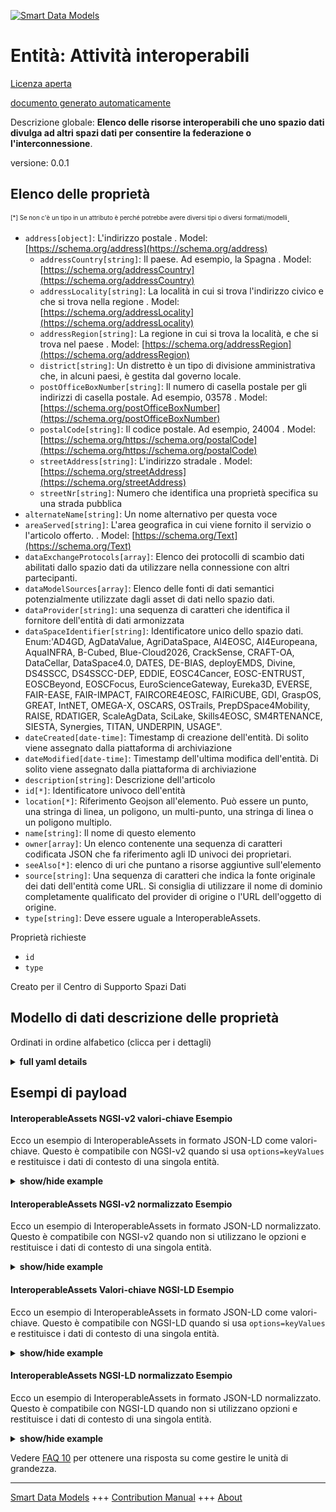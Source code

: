 <!-- 10-Header -->  
[![Smart Data Models](https://smartdatamodels.org/wp-content/uploads/2022/01/SmartDataModels_logo.png "Logo")](https://smartdatamodels.org)  
Entità: Attività interoperabili  
===============================<!-- /10-Header -->  
<!-- 15-License -->  
[Licenza aperta](https://github.com/smart-data-models//dataModel.DataSpace/blob/master/InteroperableAssets/LICENSE.md)  
[documento generato automaticamente](https://docs.google.com/presentation/d/e/2PACX-1vTs-Ng5dIAwkg91oTTUdt8ua7woBXhPnwavZ0FxgR8BsAI_Ek3C5q97Nd94HS8KhP-r_quD4H0fgyt3/pub?start=false&loop=false&delayms=3000#slide=id.gb715ace035_0_60)  
<!-- /15-License -->  
<!-- 20-Description -->  
Descrizione globale: **Elenco delle risorse interoperabili che uno spazio dati divulga ad altri spazi dati per consentire la federazione o l'interconnessione**.  
versione: 0.0.1  
<!-- /20-Description -->  
<!-- 30-PropertiesList -->  

## Elenco delle proprietà  

<sup><sub>[*] Se non c'è un tipo in un attributo è perché potrebbe avere diversi tipi o diversi formati/modelli</sub></sup>.  
- `address[object]`: L'indirizzo postale  . Model: [https://schema.org/address](https://schema.org/address)	- `addressCountry[string]`: Il paese. Ad esempio, la Spagna  . Model: [https://schema.org/addressCountry](https://schema.org/addressCountry)  
	- `addressLocality[string]`: La località in cui si trova l'indirizzo civico e che si trova nella regione  . Model: [https://schema.org/addressLocality](https://schema.org/addressLocality)  
	- `addressRegion[string]`: La regione in cui si trova la località, e che si trova nel paese  . Model: [https://schema.org/addressRegion](https://schema.org/addressRegion)  
	- `district[string]`: Un distretto è un tipo di divisione amministrativa che, in alcuni paesi, è gestita dal governo locale.    
	- `postOfficeBoxNumber[string]`: Il numero di casella postale per gli indirizzi di casella postale. Ad esempio, 03578  . Model: [https://schema.org/postOfficeBoxNumber](https://schema.org/postOfficeBoxNumber)  
	- `postalCode[string]`: Il codice postale. Ad esempio, 24004  . Model: [https://schema.org/https://schema.org/postalCode](https://schema.org/https://schema.org/postalCode)  
	- `streetAddress[string]`: L'indirizzo stradale  . Model: [https://schema.org/streetAddress](https://schema.org/streetAddress)  
	- `streetNr[string]`: Numero che identifica una proprietà specifica su una strada pubblica    
- `alternateName[string]`: Un nome alternativo per questa voce  - `areaServed[string]`: L'area geografica in cui viene fornito il servizio o l'articolo offerto.  . Model: [https://schema.org/Text](https://schema.org/Text)- `dataExchangeProtocols[array]`: Elenco dei protocolli di scambio dati abilitati dallo spazio dati da utilizzare nella connessione con altri partecipanti.  - `dataModelSources[array]`: Elenco delle fonti di dati semantici potenzialmente utilizzate dagli asset di dati nello spazio dati.  - `dataProvider[string]`: una sequenza di caratteri che identifica il fornitore dell'entità di dati armonizzata  - `dataSpaceIdentifier[string]`: Identificatore unico dello spazio dati. Enum:'AD4GD, AgDataValue, AgriDataSpace, AI4EOSC, AI4Europeana, AquaINFRA, B-Cubed, Blue-Cloud2026, CrackSense, CRAFT-OA, DataCellar, DataSpace4.0, DATES, DE-BIAS, deployEMDS, Divine, DS4SSCC, DS4SSCC-DEP, EDDIE, EOSC4Cancer, EOSC-ENTRUST, EOSCBeyond, EOSCFocus, EuroScienceGateway, Eureka3D, EVERSE, FAIR-EASE, FAIR-IMPACT, FAIRCORE4EOSC, FAIRiCUBE, GDI, GraspOS, GREAT, IntNET, OMEGA-X, OSCARS, OSTrails, PrepDSpace4Mobility, RAISE, RDATIGER, ScaleAgData, SciLake, Skills4EOSC, SM4RTENANCE, SIESTA, Synergies, TITAN, UNDERPIN, USAGE".  - `dateCreated[date-time]`: Timestamp di creazione dell'entità. Di solito viene assegnato dalla piattaforma di archiviazione  - `dateModified[date-time]`: Timestamp dell'ultima modifica dell'entità. Di solito viene assegnato dalla piattaforma di archiviazione  - `description[string]`: Descrizione dell'articolo  - `id[*]`: Identificatore univoco dell'entità  - `location[*]`: Riferimento Geojson all'elemento. Può essere un punto, una stringa di linea, un poligono, un multi-punto, una stringa di linea o un poligono multiplo.  - `name[string]`: Il nome di questo elemento  - `owner[array]`: Un elenco contenente una sequenza di caratteri codificata JSON che fa riferimento agli ID univoci dei proprietari.  - `seeAlso[*]`: elenco di uri che puntano a risorse aggiuntive sull'elemento  - `source[string]`: Una sequenza di caratteri che indica la fonte originale dei dati dell'entità come URL. Si consiglia di utilizzare il nome di dominio completamente qualificato del provider di origine o l'URL dell'oggetto di origine.  - `type[string]`: Deve essere uguale a InteroperableAssets.  <!-- /30-PropertiesList -->  
<!-- 35-RequiredProperties -->  
Proprietà richieste  
- `id`  - `type`  <!-- /35-RequiredProperties -->  
<!-- 40-NotesYaml -->  
Creato per il Centro di Supporto Spazi Dati  
<!-- /40-NotesYaml -->  
<!-- 50-DataModelHeader -->  
## Modello di dati descrizione delle proprietà  
Ordinati in ordine alfabetico (clicca per i dettagli)  
<!-- /50-DataModelHeader -->  
<!-- 60-ModelYaml -->  
<details><summary><strong>full yaml details</strong></summary>    
```yaml  
InteroperableAssets:    
  description: List of the interoperable assets that a data space disclose to other data space to enable the federation or interconnection    
  properties:    
    address:    
      description: The mailing address    
      properties:    
        addressCountry:    
          description: 'The country. For example, Spain'    
          type: string    
          x-ngsi:    
            model: https://schema.org/addressCountry    
            type: Property    
        addressLocality:    
          description: 'The locality in which the street address is, and which is in the region'    
          type: string    
          x-ngsi:    
            model: https://schema.org/addressLocality    
            type: Property    
        addressRegion:    
          description: 'The region in which the locality is, and which is in the country'    
          type: string    
          x-ngsi:    
            model: https://schema.org/addressRegion    
            type: Property    
        district:    
          description: 'A district is a type of administrative division that, in some countries, is managed by the local government'    
          type: string    
          x-ngsi:    
            type: Property    
        postOfficeBoxNumber:    
          description: 'The post office box number for PO box addresses. For example, 03578'    
          type: string    
          x-ngsi:    
            model: https://schema.org/postOfficeBoxNumber    
            type: Property    
        postalCode:    
          description: 'The postal code. For example, 24004'    
          type: string    
          x-ngsi:    
            model: https://schema.org/https://schema.org/postalCode    
            type: Property    
        streetAddress:    
          description: The street address    
          type: string    
          x-ngsi:    
            model: https://schema.org/streetAddress    
            type: Property    
        streetNr:    
          description: Number identifying a specific property on a public street    
          type: string    
          x-ngsi:    
            type: Property    
      type: object    
      x-ngsi:    
        model: https://schema.org/address    
        type: Property    
    alternateName:    
      description: An alternative name for this item    
      type: string    
      x-ngsi:    
        type: Property    
    areaServed:    
      description: The geographic area where a service or offered item is provided    
      type: string    
      x-ngsi:    
        model: https://schema.org/Text    
        type: Property    
    dataExchangeProtocols:    
      description: List of the data exchange protocols enabled by the data space to be used in the connection with other participants    
      items:    
        description: Description of the individual protocol    
        properties:    
          description:    
            description: Description of the protocol for data exchange    
            type: string    
            x-ngsi:    
              type: Property    
          documentation:    
            description: URIs where more information about the data exchange protocol can be found    
            items:    
              description: Every resource with additional information about the data exchange protocol    
              format: uri    
              type: string    
              x-ngsi:    
                type: Property    
            type: array    
            x-ngsi:    
              type: Property    
          identifier:    
            description: 'Unique identifier of the protocol, it includes the version number. It should nt contain spaces. Enum:''NGSI-LD.1.6, LDES, NGSI-v2.1.0'''    
            enum:    
              - NGSI-LD.1.6    
              - LDES    
              - NGSI-v2.1.0    
            type: string    
            x-ngsi:    
              type: Property    
          name:    
            description: Name of the protocol for data exchange    
            type: string    
            x-ngsi:    
              type: Property    
          version:    
            description: Version of the protocol for data exchange    
            type: string    
            x-ngsi:    
              type: Property    
        type: object    
        x-ngsi:    
          type: Property    
      type: array    
      x-ngsi:    
        type: Property    
    dataModelSources:    
      description: List of the semantic data sources potentially used by the data assets in the data space    
      items:    
        description: Every semantic data sources potentially used by the data assets in the data space    
        properties:    
          description:    
            description: Description of the semantic data source    
            type: string    
            x-ngsi:    
              type: Property    
          documentation:    
            description: URIs where can be found more information about the semantic data source    
            items:    
              description: Every resource with additional information about the semantic data exchange source    
              format: uri    
              type: string    
              x-ngsi:    
                type: Property    
            type: array    
            x-ngsi:    
              type: Property    
          identifier:    
            description: 'Unique identifier of the semantic data source, it includes the version number. Enum:''Smart-Data-Models, SAREF, S4BLDG'''    
            enum:    
              - Smart-Data-Models    
              - SAREF    
              - S4BLDG    
            type: string    
            x-ngsi:    
              type: Property    
          internalIdentifier:    
            description: Internal identifier inside the semantic data source. In example it could be the class name or a specific data model if needed    
            type: string    
            x-ngsi:    
              type: Property    
          name:    
            description: Name of the semantic data source    
            type: string    
            x-ngsi:    
              type: Property    
          version:    
            description: Version of the semantic data source    
            type: string    
            x-ngsi:    
              type: Property    
        type: object    
        x-ngsi:    
          type: Property    
      type: array    
      x-ngsi:    
        type: Property    
    dataProvider:    
      description: A sequence of characters identifying the provider of the harmonised data entity    
      type: string    
      x-ngsi:    
        type: Property    
    dataSpaceIdentifier:    
      description: 'Data space unique identifier. Enum:''AD4GD, AgDataValue, AgriDataSpace, AI4EOSC, AI4Europeana, AquaINFRA, B-Cubed, Blue-Cloud2026, CrackSense, CRAFT-OA, DataCellar, DataSpace4.0, DATES, DE-BIAS, deployEMDS, Divine, DS4SSCC, DS4SSCC-DEP, EDDIE, EOSC4Cancer, EOSC-ENTRUST, EOSCBeyond, EOSCFocus, EuroScienceGateway, Eureka3D, EVERSE, FAIR-EASE, FAIR-IMPACT, FAIRCORE4EOSC, FAIRiCUBE, GDI, GraspOS, GREAT, IntNET, OMEGA-X, OSCARS, OSTrails, PrepDSpace4Mobility, RAISE, RDATIGER, ScaleAgData, SciLake, Skills4EOSC, SM4RTENANCE, SIESTA, Synergies, TITAN, UNDERPIN, USAGE'''    
      enum:    
        - AD4GD    
        - AgDataValue    
        - AgriDataSpace    
        - AI4EOSC    
        - AI4Europeana    
        - AquaINFRA    
        - B-Cubed    
        - Blue-Cloud2026    
        - CrackSense    
        - CRAFT-OA    
        - DataCellar    
        - DataSpace4.0    
        - DATES    
        - DE-BIAS    
        - deployEMDS    
        - Divine    
        - DS4SSCC    
        - DS4SSCC-DEP    
        - EDDI    
        - EOSC4Cancer    
        - EOSC-ENTRUST    
        - EOSCBeyond    
        - EOSCFocus    
        - EuroScienceGateway    
        - Eureka3D    
        - EVERSE    
        - FAIR-EASE    
        - FAIR-IMPACT    
        - FAIRCORE4EOSC    
        - FAIRiCUBE    
        - GDI    
        - GraspOS    
        - GREAT    
        - IntNET    
        - OMEGA-X    
        - OSCARS    
        - OSTrails    
        - PrepDSpace4Mobility    
        - RAISE    
        - RDATIGER    
        - ScaleAgData    
        - SciLake    
        - Skills4EOSC    
        - SM4RTENANCE    
        - SIESTA    
        - Synergies    
        - TITAN    
        - UNDERPIN    
        - USAGE    
      type: string    
      x-ngsi:    
        type: Property    
    dateCreated:    
      description: Entity creation timestamp. This will usually be allocated by the storage platform    
      format: date-time    
      type: string    
      x-ngsi:    
        type: Property    
    dateModified:    
      description: Timestamp of the last modification of the entity. This will usually be allocated by the storage platform    
      format: date-time    
      type: string    
      x-ngsi:    
        type: Property    
    description:    
      description: A description of this item    
      type: string    
      x-ngsi:    
        type: Property    
    id:    
      anyOf:    
        - description: Identifier format of any NGSI entity    
          maxLength: 256    
          minLength: 1    
          pattern: ^[\w\-\.\{\}\$\+\*\[\]`|~^@!,:\\]+$    
          type: string    
          x-ngsi:    
            type: Property    
        - description: Identifier format of any NGSI entity    
          format: uri    
          type: string    
          x-ngsi:    
            type: Property    
      description: Unique identifier of the entity    
      x-ngsi:    
        type: Relationship    
    location:    
      description: 'Geojson reference to the item. It can be Point, LineString, Polygon, MultiPoint, MultiLineString or MultiPolygon'    
      oneOf:    
        - description: Geojson reference to the item. Point    
          properties:    
            bbox:    
              items:    
                type: number    
              minItems: 4    
              type: array    
            coordinates:    
              items:    
                type: number    
              minItems: 2    
              type: array    
            type:    
              enum:    
                - Point    
              type: string    
          required:    
            - type    
            - coordinates    
          title: GeoJSON Point    
          type: object    
          x-ngsi:    
            type: GeoProperty    
        - description: Geojson reference to the item. LineString    
          properties:    
            bbox:    
              items:    
                type: number    
              minItems: 4    
              type: array    
            coordinates:    
              items:    
                items:    
                  type: number    
                minItems: 2    
                type: array    
              minItems: 2    
              type: array    
            type:    
              enum:    
                - LineString    
              type: string    
          required:    
            - type    
            - coordinates    
          title: GeoJSON LineString    
          type: object    
          x-ngsi:    
            type: GeoProperty    
        - description: Geojson reference to the item. Polygon    
          properties:    
            bbox:    
              items:    
                type: number    
              minItems: 4    
              type: array    
            coordinates:    
              items:    
                items:    
                  items:    
                    type: number    
                  minItems: 2    
                  type: array    
                minItems: 4    
                type: array    
              type: array    
            type:    
              enum:    
                - Polygon    
              type: string    
          required:    
            - type    
            - coordinates    
          title: GeoJSON Polygon    
          type: object    
          x-ngsi:    
            type: GeoProperty    
        - description: Geojson reference to the item. MultiPoint    
          properties:    
            bbox:    
              items:    
                type: number    
              minItems: 4    
              type: array    
            coordinates:    
              items:    
                items:    
                  type: number    
                minItems: 2    
                type: array    
              type: array    
            type:    
              enum:    
                - MultiPoint    
              type: string    
          required:    
            - type    
            - coordinates    
          title: GeoJSON MultiPoint    
          type: object    
          x-ngsi:    
            type: GeoProperty    
        - description: Geojson reference to the item. MultiLineString    
          properties:    
            bbox:    
              items:    
                type: number    
              minItems: 4    
              type: array    
            coordinates:    
              items:    
                items:    
                  items:    
                    type: number    
                  minItems: 2    
                  type: array    
                minItems: 2    
                type: array    
              type: array    
            type:    
              enum:    
                - MultiLineString    
              type: string    
          required:    
            - type    
            - coordinates    
          title: GeoJSON MultiLineString    
          type: object    
          x-ngsi:    
            type: GeoProperty    
        - description: Geojson reference to the item. MultiLineString    
          properties:    
            bbox:    
              items:    
                type: number    
              minItems: 4    
              type: array    
            coordinates:    
              items:    
                items:    
                  items:    
                    items:    
                      type: number    
                    minItems: 2    
                    type: array    
                  minItems: 4    
                  type: array    
                type: array    
              type: array    
            type:    
              enum:    
                - MultiPolygon    
              type: string    
          required:    
            - type    
            - coordinates    
          title: GeoJSON MultiPolygon    
          type: object    
          x-ngsi:    
            type: GeoProperty    
      x-ngsi:    
        type: GeoProperty    
    name:    
      description: The name of this item    
      type: string    
      x-ngsi:    
        type: Property    
    owner:    
      description: A List containing a JSON encoded sequence of characters referencing the unique Ids of the owner(s)    
      items:    
        anyOf:    
          - description: Identifier format of any NGSI entity    
            maxLength: 256    
            minLength: 1    
            pattern: ^[\w\-\.\{\}\$\+\*\[\]`|~^@!,:\\]+$    
            type: string    
            x-ngsi:    
              type: Property    
          - description: Identifier format of any NGSI entity    
            format: uri    
            type: string    
            x-ngsi:    
              type: Property    
        description: Unique identifier of the entity    
        x-ngsi:    
          type: Relationship    
      type: array    
      x-ngsi:    
        type: Property    
    seeAlso:    
      description: list of uri pointing to additional resources about the item    
      oneOf:    
        - items:    
            format: uri    
            type: string    
          minItems: 1    
          type: array    
        - format: uri    
          type: string    
      x-ngsi:    
        type: Property    
    source:    
      description: 'A sequence of characters giving the original source of the entity data as a URL. Recommended to be the fully qualified domain name of the source provider, or the URL to the source object'    
      type: string    
      x-ngsi:    
        type: Property    
    type:    
      description: It must be equal to InteroperableAssets.    
      enum:    
        - InteroperableAssets    
      type: string    
      x-ngsi:    
        type: Property    
  required:    
    - id    
    - type    
  type: object    
  x-derived-from: ""    
  x-disclaimer: 'Redistribution and use in source and binary forms, with or without modification, are permitted  provided that the license conditions are met. Copyleft (c) 2024 Contributors to Smart Data Models Program'    
  x-license-url: https://github.com/smart-data-models/dataModel.DataSpace/blob/master/InteroperableAssets/LICENSE.md    
  x-model-schema: https://smart-data-models.github.io/dataModel.DataSpace/InteroperableAssets/schema.json    
  x-model-tags: 'Data Space, '    
  x-version: 0.0.1    
```  
</details>    
<!-- /60-ModelYaml -->  
<!-- 70-MiddleNotes -->  
<!-- /70-MiddleNotes -->  
<!-- 80-Examples -->  
## Esempi di payload  
#### InteroperableAssets NGSI-v2 valori-chiave Esempio  
Ecco un esempio di InteroperableAssets in formato JSON-LD come valori-chiave. Questo è compatibile con NGSI-v2 quando si usa `options=keyValues` e restituisce i dati di contesto di una singola entità.  
<details><summary><strong>show/hide example</strong></summary>    
```json  
{  
  "id": "urn:ngsi-ld:InteroperableAssets:id:WGEQ:22085426",  
  "type": "InteroperableAssets",  
  "dateCreated": "2024-04-22T01:37:25Z",  
  "dateModified": "2024-04-24T17:29:14Z",  
  "source": "Sm4rtenance Project",  
  "name": "",  
  "alternateName": "",  
  "description": "",  
  "dataProvider": "",  
  "location": {  
    "type": "Point",  
    "coordinates": [  
      40.41,  
      3.7033  
    ]  
  },  
  "address": {  
    "streetAddress": "",  
    "addressLocality": "Madrid",  
    "addressRegion": "Madrid",  
    "addressCountry": "Spain",  
    "postalCode": "28050",  
    "postOfficeBoxNumber": "",  
    "streetNr": "",  
    "district": ""  
  },  
  "areaServed": "",  
  "dataSpaceIdentifier": "SM4RTENANCE",  
  "dataExchangeProtocols": [  
    {  
      "name": "Link Data event stream",  
      "description": "A Linked Data Event Stream (LDES) is a technical standard that applies linked data principles to data streams, allowing for the exchange of data between silos in a sustainable and cost-effective manner. It is defined as a collection of immutable objects, called LDES members, described using the Resource Description Framework (RDF). LDES enables data publishers to publish their datasets as append-only collections, allowing consumers to replicate the full dataset and keep it synchronized, while also facilitating real-time updates and improving data usability and findability",  
      "identifier": "LDES",  
      "version": "1.0",  
      "documentation": [  
        "https://semiceu.github.io/LinkedDataEventStreams/"  
      ]  
    },  
    {  
      "name": "NGSI LD",  
      "description": "NGSI-LD is an information model and API for publishing, querying, and subscribing to context information, standardized by ETSI to facilitate open exchange and sharing of structured data across various domains. It represents context information as entities with properties and relationships, using a property graph model with semantics based on RDF and the semantic web framework. NGSI-LD builds upon previous context management frameworks and can be serialized using JSON-LD, making it compatible with linked data principles and allowing for unique IRI identifiers for entities and relationships",  
      "identifier": "NGSI-LD.1.6",  
      "version": "1.6",  
      "documentation": [  
        "https://www.etsi.org/deliver/etsi_gs/CIM/001_099/009/01.06.01_60/gs_CIM009v010601p.pdf"  
      ]  
    }  
  ],  
  "dataModelSources": [  
    {  
      "name": "Smart Data Models",  
      "description": "The Smart Data Models initiative is a collaborative effort led by FIWARE Foundation, TM Forum, IUDX, and OASC to create and promote standardized, interoperable data models across multiple sectors. It aims to support a digital marketplace of smart solutions by developing common, royalty-free data models that are publicly available. The initiative focuses on using JSON Schema as a core component, enabling exports in various formats to enhance compatibility with semantic and linked data approaches. By providing these open-licensed, standardized data models, the initiative seeks to combat data silos, improve data sharing, and facilitate application portability across different platforms and sectors, ultimately fostering innovation and interoperability in smart solutions.",  
      "identifier": "Smart-Data-Models",  
      "internalIdentifier": "WeatherObserved",  
      "version": "0.3",  
      "documentation": [  
        "https://github.com/smart-data-models/dataModel.Weather/blob/master/WeatherObserved/doc/spec.md"  
      ]  
    }  
  ]  
}  
```  
</details>  
#### InteroperableAssets NGSI-v2 normalizzato Esempio  
Ecco un esempio di InteroperableAssets in formato JSON-LD normalizzato. Questo è compatibile con NGSI-v2 quando non si utilizzano le opzioni e restituisce i dati di contesto di una singola entità.  
<details><summary><strong>show/hide example</strong></summary>    
```json  
{  
  "id": "urn:ngsi-ld:InteroperableAssets:id:WGEQ:22085426",  
  "type": "InteroperableAssets",  
  "dateCreated": {  
    "type": "DateTime",  
    "value": "2024-04-22T01:37:25Z"  
  },  
  "dateModified": {  
    "type": "DateTime",  
    "value": "2024-04-24T17:29:14Z"  
  },  
  "source": {  
    "type": "Property",  
    "value": "Sm4rtenance Project"  
  },  
  "name": {  
    "type": "Text",  
    "value": ""  
  },  
  "alternateName": {  
    "type": "Text",  
    "value": ""  
  },  
  "description": {  
    "type": "Text",  
    "value": ""  
  },  
  "dataProvider": {  
    "type": "Text",  
    "value": ""  
  },  
  "location": {  
    "type": "geo:json",  
    "value": {  
      "type": "Point",  
      "coordinates": [  
        40.41,  
        3.7033  
      ]  
    }  
  },  
  "address": {  
    "type": "StructuredValue",  
    "value": {  
      "streetAddress": "",  
      "addressLocality": "Madrid",  
      "addressRegion": "Madrid",  
      "addressCountry": "Spain",  
      "postalCode": "28050",  
      "postOfficeBoxNumber": "",  
      "streetNr": "",  
      "district": ""  
    }  
  },  
  "areaServed": {  
    "type": "Text",  
    "value": ""  
  },  
  "dataSpaceIdentifier": {  
    "type": "Text",  
    "value": "SM4RTENANCE"  
  },  
  "dataExchangeProtocols": {  
    "type": "StructuredValue",  
    "value": [  
      {  
        "name": "Link Data event stream",  
        "description": "A Linked Data Event Stream (LDES) is a technical standard that applies linked data principles to data streams, allowing for the exchange of data between silos in a sustainable and cost-effective manner. It is defined as a collection of immutable objects, called LDES members, described using the Resource Description Framework (RDF). LDES enables data publishers to publish their datasets as append-only collections, allowing consumers to replicate the full dataset and keep it synchronized, while also facilitating real-time updates and improving data usability and findability",  
        "identifier": "LDES",  
        "version": "1.0",  
        "documentation": [  
          "https://semiceu.github.io/LinkedDataEventStreams/"  
        ]  
      },  
      {  
        "name": "NGSI LD",  
        "description": "NGSI-LD is an information model and API for publishing, querying, and subscribing to context information, standardized by ETSI to facilitate open exchange and sharing of structured data across various domains. It represents context information as entities with properties and relationships, using a property graph model with semantics based on RDF and the semantic web framework. NGSI-LD builds upon previous context management frameworks and can be serialized using JSON-LD, making it compatible with linked data principles and allowing for unique IRI identifiers for entities and relationships",  
        "identifier": "NGSI-LD.1.6",  
        "version": "1.6",  
        "documentation": [  
          "https://www.etsi.org/deliver/etsi_gs/CIM/001_099/009/01.06.01_60/gs_CIM009v010601p.pdf"  
        ]  
      }  
    ]  
  },  
  "dataModelSources": {  
    "type": "StructuredValue",  
    "value": [  
      {  
        "name": "Smart Data Models",  
        "description": "The Smart Data Models initiative is a collaborative effort led by FIWARE Foundation, TM Forum, IUDX, and OASC to create and promote standardized, interoperable data models across multiple sectors. It aims to support a digital marketplace of smart solutions by developing common, royalty-free data models that are publicly available. The initiative focuses on using JSON Schema as a core component, enabling exports in various formats to enhance compatibility with semantic and linked data approaches. By providing these open-licensed, standardized data models, the initiative seeks to combat data silos, improve data sharing, and facilitate application portability across different platforms and sectors, ultimately fostering innovation and interoperability in smart solutions.",  
        "identifier": "Smart-Data-Models",  
        "internalIdentifier": "WeatherObserved",  
        "version": "0.3",  
        "documentation": [  
          "https://github.com/smart-data-models/dataModel.Weather/blob/master/WeatherObserved/doc/spec.md"  
        ]  
      }  
    ]  
  }  
}  
```  
</details>  
#### InteroperableAssets Valori-chiave NGSI-LD Esempio  
Ecco un esempio di InteroperableAssets in formato JSON-LD come valori-chiave. Questo è compatibile con NGSI-LD quando si usa `options=keyValues` e restituisce i dati di contesto di una singola entità.  
<details><summary><strong>show/hide example</strong></summary>    
```json  
{  
  "id": "urn:ngsi-ld:InteroperableAssets:id:WGEQ:22085426",  
  "type": "InteroperableAssets",  
  "dateCreated": "2024-04-22T01:37:25Z",  
  "dateModified": "2024-04-24T17:29:14Z",  
  "source": "Sm4rtenance Project",  
  "name": "",  
  "alternateName": "",  
  "description": "",  
  "dataProvider": "",  
  "location": {  
    "type": "Point",  
    "coordinates": [  
      40.41,  
      3.7033  
    ]  
  },  
  "address": {  
    "streetAddress": "",  
    "addressLocality": "Madrid",  
    "addressRegion": "Madrid",  
    "addressCountry": "Spain",  
    "postalCode": "28050",  
    "postOfficeBoxNumber": "",  
    "streetNr": "",  
    "district": ""  
  },  
  "areaServed": "",  
  "dataSpaceIdentifier": "SM4RTENANCE",  
  "dataExchangeProtocols": [  
    {  
      "name": "Link Data event stream",  
      "description": "A Linked Data Event Stream (LDES) is a technical standard that applies linked data principles to data streams, allowing for the exchange of data between silos in a sustainable and cost-effective manner. It is defined as a collection of immutable objects, called LDES members, described using the Resource Description Framework (RDF). LDES enables data publishers to publish their datasets as append-only collections, allowing consumers to replicate the full dataset and keep it synchronized, while also facilitating real-time updates and improving data usability and findability",  
      "identifier": "LDES",  
      "version": "1.0",  
      "documentation": [  
        "https://semiceu.github.io/LinkedDataEventStreams/"  
      ]  
    },  
    {  
      "name": "NGSI LD",  
      "description": "NGSI-LD is an information model and API for publishing, querying, and subscribing to context information, standardized by ETSI to facilitate open exchange and sharing of structured data across various domains. It represents context information as entities with properties and relationships, using a property graph model with semantics based on RDF and the semantic web framework. NGSI-LD builds upon previous context management frameworks and can be serialized using JSON-LD, making it compatible with linked data principles and allowing for unique IRI identifiers for entities and relationships",  
      "identifier": "NGSI-LD.1.6",  
      "version": "1.6",  
      "documentation": [  
        "https://www.etsi.org/deliver/etsi_gs/CIM/001_099/009/01.06.01_60/gs_CIM009v010601p.pdf"  
      ]  
    }  
  ],  
  "dataModelSources": [  
    {  
      "name": "Smart Data Models",  
      "description": "The Smart Data Models initiative is a collaborative effort led by FIWARE Foundation, TM Forum, IUDX, and OASC to create and promote standardized, interoperable data models across multiple sectors. It aims to support a digital marketplace of smart solutions by developing common, royalty-free data models that are publicly available. The initiative focuses on using JSON Schema as a core component, enabling exports in various formats to enhance compatibility with semantic and linked data approaches. By providing these open-licensed, standardized data models, the initiative seeks to combat data silos, improve data sharing, and facilitate application portability across different platforms and sectors, ultimately fostering innovation and interoperability in smart solutions.",  
      "identifier": "Smart-Data-Models",  
      "internalIdentifier": "WeatherObserved",  
      "version": "0.3",  
      "documentation": [  
        "https://github.com/smart-data-models/dataModel.Weather/blob/master/WeatherObserved/doc/spec.md"  
      ]  
    }  
  ],  
  "@context": [  
    "https://smart-data-models.github.io/dataModel.DataSpace/context.jsonld"  
  ]  
}  
```  
</details>  
#### InteroperableAssets NGSI-LD normalizzato Esempio  
Ecco un esempio di InteroperableAssets in formato JSON-LD normalizzato. Questo è compatibile con NGSI-LD quando non si utilizzano opzioni e restituisce i dati di contesto di una singola entità.  
<details><summary><strong>show/hide example</strong></summary>    
```json  
{  
  "id": "urn:ngsi-ld:InteroperableAssets:id:WGEQ:22085426",  
  "type": "InteroperableAssets",  
  "dateCreated": {  
    "type": "Property",  
    "value": {  
      "@type": "DateTime",  
      "@value": "2024-04-22T01:37:25Z"  
    }  
  },  
  "dateModified": {  
    "type": "Property",  
    "value": {  
      "@type": "DateTime",  
      "@value": "2024-04-24T17:29:14Z"  
    }  
  },  
  "source": {  
    "type": "Property",  
    "value": "Sm4rtenance Project"  
  },  
  "name": {  
    "type": "Property",  
    "value": ""  
  },  
  "alternateName": {  
    "type": "Property",  
    "value": ""  
  },  
  "description": {  
    "type": "Property",  
    "value": ""  
  },  
  "dataProvider": {  
    "type": "Property",  
    "value": ""  
  },  
  "location": {  
    "type": "GeoProperty",  
    "value": {  
      "type": "Point",  
      "coordinates": [  
        40.41,  
        3.7033  
      ]  
    }  
  },  
  "address": {  
    "type": "Property",  
    "value": {  
      "streetAddress": "",  
      "addressLocality": "Madrid",  
      "addressRegion": "Madrid",  
      "addressCountry": "Spain",  
      "postalCode": "28050",  
      "postOfficeBoxNumber": "",  
      "streetNr": "",  
      "district": ""  
    }  
  },  
  "areaServed": {  
    "type": "Property",  
    "value": ""  
  },  
  "dataSpaceIdentifier": {  
    "type": "Property",  
    "value": "SM4RTENANCE"  
  },  
  "dataExchangeProtocols": {  
    "type": "Property",  
    "value": [  
      {  
        "name": "Link Data event stream",  
        "description": "A Linked Data Event Stream (LDES) is a technical standard that applies linked data principles to data streams, allowing for the exchange of data between silos in a sustainable and cost-effective manner. It is defined as a collection of immutable objects, called LDES members, described using the Resource Description Framework (RDF). LDES enables data publishers to publish their datasets as append-only collections, allowing consumers to replicate the full dataset and keep it synchronized, while also facilitating real-time updates and improving data usability and findability",  
        "identifier": "LDES",  
        "version": "1.0",  
        "documentation": [  
          "https://semiceu.github.io/LinkedDataEventStreams/"  
        ]  
      },  
      {  
        "name": "NGSI LD",  
        "description": "NGSI-LD is an information model and API for publishing, querying, and subscribing to context information, standardized by ETSI to facilitate open exchange and sharing of structured data across various domains. It represents context information as entities with properties and relationships, using a property graph model with semantics based on RDF and the semantic web framework. NGSI-LD builds upon previous context management frameworks and can be serialized using JSON-LD, making it compatible with linked data principles and allowing for unique IRI identifiers for entities and relationships",  
        "identifier": "NGSI-LD.1.6",  
        "version": "1.6",  
        "documentation": [  
          "https://www.etsi.org/deliver/etsi_gs/CIM/001_099/009/01.06.01_60/gs_CIM009v010601p.pdf"  
        ]  
      }  
    ]  
  },  
  "dataModelSources": {  
    "type": "Property",  
    "value": [  
      {  
        "name": "Smart Data Models",  
        "description": "The Smart Data Models initiative is a collaborative effort led by FIWARE Foundation, TM Forum, IUDX, and OASC to create and promote standardized, interoperable data models across multiple sectors. It aims to support a digital marketplace of smart solutions by developing common, royalty-free data models that are publicly available. The initiative focuses on using JSON Schema as a core component, enabling exports in various formats to enhance compatibility with semantic and linked data approaches. By providing these open-licensed, standardized data models, the initiative seeks to combat data silos, improve data sharing, and facilitate application portability across different platforms and sectors, ultimately fostering innovation and interoperability in smart solutions.",  
        "identifier": "Smart-Data-Models",  
        "internalIdentifier": "WeatherObserved",  
        "version": "0.3",  
        "documentation": [  
          "https://github.com/smart-data-models/dataModel.Weather/blob/master/WeatherObserved/doc/spec.md"  
        ]  
      }  
    ]  
  },  
  "@context": [  
    "https://smart-data-models.github.io/dataModel.DataSpace/context.jsonld"  
  ]  
}  
```  
</details><!-- /80-Examples -->  
<!-- 90-FooterNotes -->  
<!-- /90-FooterNotes -->  
<!-- 95-Units -->  
Vedere [FAQ 10](https://smartdatamodels.org/index.php/faqs/) per ottenere una risposta su come gestire le unità di grandezza.  
<!-- /95-Units -->  
<!-- 97-LastFooter -->  
---  
[Smart Data Models](https://smartdatamodels.org) +++ [Contribution Manual](https://bit.ly/contribution_manual) +++ [About](https://bit.ly/Introduction_SDM)<!-- /97-LastFooter -->  
